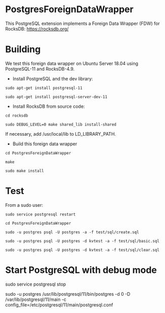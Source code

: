 # PostgresForeignDataWrapper

This PostgreSQL extension implements a Foreign Data Wrapper (FDW) for RocksDB: https://rocksdb.org/

# Building

We test this foreign data wrapper on Ubuntu Server 18.04 using PostgreSQL-11 and RocksDB-4.9.

* Install PostgreSQL and the dev library:

```
sudo apt-get install postgresql-11

sudo apt-get install postgresql-server-dev-11
```

* Install RocksDB from source code:

```
cd rocksdb

sudo DEBUG_LEVEL=0 make shared_lib install-shared
```

   If necessary, add /usr/local/lib to LD_LIBRARY_PATH.

* Build this foreign data wrapper

```
cd PostgresForeignDataWrapper 

make

sudo make install
```

# Test

From a sudo user:

```
sudo service postgresql restart  

cd PostgresForeignDataWrapper

sudo -u postgres psql -U postgres -a -f test/sql/create.sql 

sudo -u postgres psql -U postgres -d kvtest -a -f test/sql/basic.sql 

sudo -u postgres psql -U postgres -d kvtest -a -f test/sql/clear.sql  
```

# Start PostgreSQL with debug mode

sudo service postgresql stop  

sudo -u postgres /usr/lib/postgresql/11/bin/postgres -d 0 -D /var/lib/postgresql/11/main -c config_file=/etc/postgresql/11/main/postgresql.conf  
